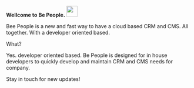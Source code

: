 <b>Wellcome to Be People.</b> <img src='https://emojipedia-us.s3.dualstack.us-west-1.amazonaws.com/thumbs/240/apple/198/honeybee_1f41d.png' width='30px' />

Bee People is a new and fast way to have a cloud based CRM and CMS. All together. With a developer oriented based.

What? 

Yes. developer oriented based. Be People is designed for in house developers to quickly develop and maintain CRM and CMS needs for company.


Stay in touch for new updates!
